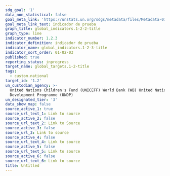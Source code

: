 ```yaml
---
sdg_goal: '1'
data_non_statistical: false
goal_meta_link: 'https://unstats.un.org/sdgs/metadata/files/Metadata-01-02-01.pdf '
goal_meta_link_text: indicador de prueba
graph_title: global_indicators.1-2-2-title
graph_type: line
indicator_number: 1.2.3
indicator_definition: indicador de prueba
indicator_name: global_indicators.1-2-3-title
indicator_sort_order: 01-02-03
published: true
reporting_status: inprogress
target_name: global_targets.1-2-title
tags:
  - custom.national
target_id: '1.2'
un_custodian_agency: >-
  United Nations Children's Fund (UNICEFF) World Bank (WB) United Nations
  Development Programme (UNDP)
un_designated_tier: '3'
data_show_map: false
source_active_1: true
source_url_text_1: Link to source
source_active_2: false
source_url_text_2: Link to Source
source_active_3: false
source_url_3: Link to source
source_active_4: false
source_url_text_4: Link to source
source_active_5: false
source_url_text_5: Link to source
source_active_6: false
source_url_text_6: Link to source
title: Untitled
---
```

